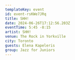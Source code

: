 ```yaml
---
templateKey: event
id: event-rsKWe7JRq
title: SHH!
date: 2024-06-26T17:12:56.203Z
eventTime: 5:45 -8:15
artist: SHH!
venue: The Rock in Yorkville
city: Toronto
guests: Elena Kapeleris
group: Jazz for Juniors
---
```

